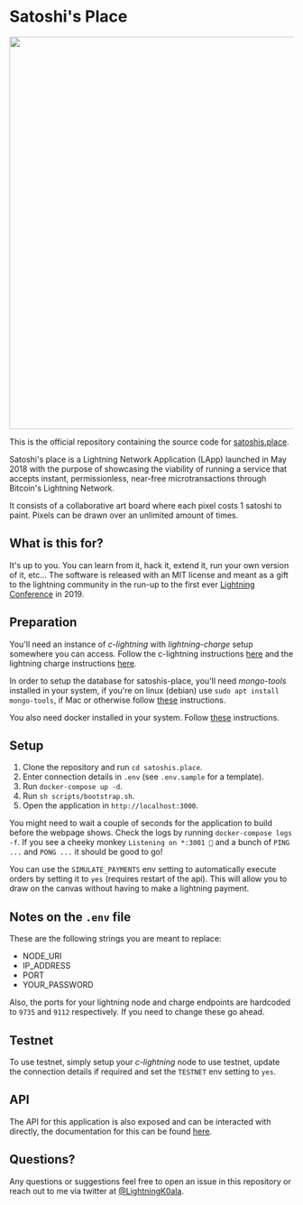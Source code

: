 # Satoshi's Place

<img src="https://i.imgur.com/XUo6fAX.jpg" width="696"/>

This is the official repository containing the source code for [satoshis.place](satoshis.place). 

Satoshi's place is a Lightning Network Application (LApp) launched in May 2018 with the purpose of showcasing the viability of running a service that accepts instant, permissionless, near-free microtransactions through Bitcoin's Lightning Network. 

It consists of a collaborative art board where each pixel costs 1 satoshi to paint. Pixels can be drawn over an unlimited amount of times.

## What is this for?

It's up to you. You can learn from it, hack it, extend it, run your own version of it, etc... The software is released with an MIT license and meant as a gift to the lightning community in the run-up to the first ever [Lightning Conference](https://www.thelightningconference.com/) in 2019.

## Preparation

You'll need an instance of *c-lightning* with *lightning-charge* setup somewhere you can access. Follow the c-lightning instructions [here](https://github.com/ElementsProject/lightning) and the lightning charge instructions [here](https://github.com/ElementsProject/lightning-charge).

In order to setup the database for satoshis-place, you'll need *mongo-tools* installed in your system, if you're on linux (debian) use `sudo apt install mongo-tools`, if Mac or otherwise follow [these](https://docs.mongodb.com/manual/tutorial/install-mongodb-on-os-x/) instructions.

You also need docker installed in your system. Follow [these](https://docs.docker.com/install/) instructions.

## Setup

1. Clone the repository and run `cd satoshis.place`.
2. Enter connection details in `.env` (see `.env.sample` for a template).
3. Run `docker-compose up -d`.
4. Run `sh scripts/bootstrap.sh`.
5. Open the application in `http://localhost:3000`.

You might need to wait a couple of seconds for the application to build before the webpage shows.
Check the logs by running `docker-compose logs -f`.
If you see a cheeky monkey `Listening on *:3001 🙉` and a bunch of `PING ...` and `PONG ...` it should be good to go!

You can use the `SIMULATE_PAYMENTS` env setting to automatically execute orders by setting it to `yes` (requires restart of the api). This will allow you to draw on the canvas without having to make a lightning payment.

## Notes on the `.env` file

These are the following strings you are meant to replace:
- NODE_URI
- IP_ADDRESS
- PORT
- YOUR_PASSWORD

Also, the ports for your lightning node and charge endpoints are hardcoded to `9735` and `9112` respectively. If you need to change these go ahead.

## Testnet

To use testnet, simply setup your *c-lightning* node to use testnet, update the connection details if required and set the `TESTNET` env setting to `yes`.

## API

The API for this application is also exposed and can be interacted with directly, the documentation for this can be found [here](API.md).

## Questions?

Any questions or suggestions feel free to open an issue in this repository or reach out to me via twitter at [@LightningK0ala](https://twitter.com/LightningK0ala).

